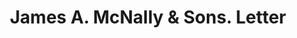---
doi: 10.7916/D8S19DMZ
date_other: '1901'
date_other_textual: '1901'
form: correspondence
genre:
- Letters (correspondence)
name:
- James A. McNally & Sons
object_in_context_url: https://biggert.cul.columbia.edu/items/view/ave_biggert_01475
subject_hierarchical_geographic:
- Pittsburgh, Pennsylvania, United States
subject_name:
- James A. McNally & Sons
title: James A. McNally & Sons. Letter
sort_title: James A. McNally & Sons. Letter
call_number: ave_biggert_01475
coordinates:
- 40.439722222222215,-79.97638888888889
pid: ave_biggert_01475
identifiers: ave_biggert_01475
permalink: /biggert/ave_biggert_01475/
layout: iiif-image-page
---